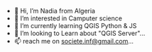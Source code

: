 - 👋 Hi, I’m Nadia from Algeria
- 👀 I’m interested in Camputer science 
- 🌱 I’m currently learning QGIS Python & JS
- 💞️ I’m looking to Learn about "QGIS Server"...
- 📫 reach me on societe.inf@gmail.com...

<!---
espoirena/espoirena is a ✨ special ✨ repository because its `README.md` (this file) appears on your GitHub profile.
You can click the Preview link to take a look at your changes.
--->

